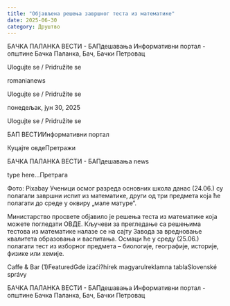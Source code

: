 ```yaml
---
title: "Објављена решења завршног теста из математике"
date: 2025-06-30
category: Друштво
---
```


БАЧКА ПАЛАНКА ВЕСТИ - БАПдешавања Информативни портал - општине Бачка Паланка, Бач, Бачки Петровац

Ulogujte se / Pridružite se

romanianews

Ulogujte se / Pridružite se

понедељак, јун 30, 2025

Ulogujte se / Pridružite se

БАП ВЕСТИИнформативни портал

Куцајте овдеПретражи

БАЧКА ПАЛАНКА ВЕСТИ - БАПдешавања news

type here...Претрага

Фото: Pixabay
            Ученици осмог разреда основних школа данас (24.06.) су полагали завршни испит из математике, други од три предмета која ће полагати до среде у оквиру „мале матуре“.

Министарство просвете објавило је решења теста из математике која можете погледати ОВДЕ.
Кључеви за прегледање са решењима тестова из математике налазе се на сајту Завода за вредновање квалитета образовања и васпитања. Осмаци ће у среду (25.06.) полагати тест из изборног предмета – биологије, географије, историје, физике или хемије.

Caffe & Bar (1)FeaturedGde izaći?hírek magyarulreklamna tablaSlovenské správy

БАЧКА ПАЛАНКА ВЕСТИ - БАПдешавања Информативни портал - општине Бачка Паланка, Бач, Бачки Петровац
